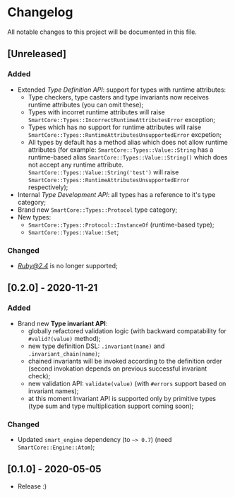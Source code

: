 # Changelog
All notable changes to this project will be documented in this file.

## [Unreleased]
### Added
- Extended *Type Definition API*: support for types with runtime attributes:
  - Type checkers, type casters and type invariants now receives runtime attributes (you can omit these);
  - Types with incorret runtime attributes will raise `SmartCore::Types::IncorrectRuntimeAttributesError` exception;
  - Types which has no support for runtime attributes will raise `SmartCore::Types::RuntimeAttributesUnsupportedError` excpetion;
  - All types by default has a method alias which does not allow runtime attributes (for example: `SmartCore::Types::Value::String` has
    a runtime-based alias `SmartCore::Types::Value::String()` which does not accept any runtime attribute.
    `SmartCore::Types::Value::String('test')` will raise `SmartCore::Types::RuntimeAttributesUnsupportedError` respectively);
- Internal *Type Development API*: all types has a reference to it's type category;
- Brand new `SmartCore::Types::Protocol` type category;
- New types:
  - `SmartCore::Types::Protocol::InstanceOf` (runtime-based type);
  - `SmartCore::Types::Value::Set`;

### Changed
- *Ruby@2.4* is no longer supported;

## [0.2.0] - 2020-11-21
### Added
- Brand new **Type invariant API**:
  - globally refactored validation logic (with backward compatability for `#valid?(value)` method);
  - new type definition DSL: `.invariant(name)` and `.invariant_chain(name)`;
  - chained invariants will be invoked according to the definition order (second invokation
    depends on previous successful invariant check);
  - new validation API: `validate(value)` (with `#errors` support based on invariant names);
  - at this moment Invariant API is supported only by primitive types (type sum and type multiplication support coming soon);

### Changed

- Updated `smart_engine` dependency (to `~> 0.7`) (need `SmartCore::Engine::Atom`);

## [0.1.0] - 2020-05-05
- Release :)
